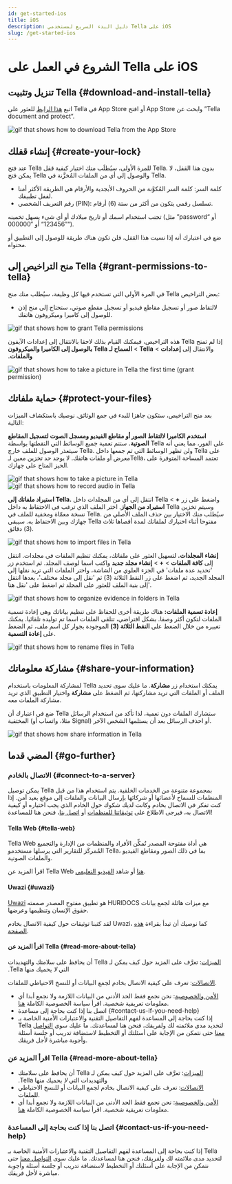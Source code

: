 ```yaml
---
id: get-started-ios
title: iOS
description: دليل البدء السريع لمستخدمي Tella على iOS
slug: /get-started-ios
---
```


# الشروع في العمل على Tella على iOS

## تنزيل وتثبيت Tella {#download-and-install-tella}
اتبع [هذا الرابط](https://apps.apple.com/us/app/tella-document-protect/id1598152580) للعثور على Tella في App Store أو افتح App Store وابحث عن ”Tella document and protect“.


<div className="gifs">
    <img src={require('@site/static/img/getting-started/ios/find-and-download.gif').default} alt="gif that shows how to download Tella from the App Store" title="find and download gif" />
</div>



## إنشاء قفلك {#create-your-lock}
عند فتح Tella للمرة الأولى، سيُطلَب منك اختيار كيفية قفل Tella. بدون هذا القفل، لا يمكن فتح Tella والوصول إلى أي من الملفات المُخزَّنة في Tella.

* كلمة السر: كلمة السر المُكوَّنة من الحروف الأبجدية والأرقام هي الطريقة الأكثر أمنا لقفل تطبيقك.
* رقم التعريف الشخصي (PIN): تسلسل رقمي يتكون من أكثر من ستة (6) أرقام.

تجنب استخدام اسمك أو تاريخ ميلادك أو أي شيء يسهل تخمينه (مثل ”password“ أو ”123456“ أو ”000000“).

ضع في اعتبارك أنه إذا نسيت هذا القفل، فلن تكون هناك طريقة للوصول إلى التطبيق أو محتواه.



## منح التراخيص إلى Tella  {#grant-permissions-to-tella}
في المرة الأولى التي تستخدم فيها كل وظيفة، سيُطلب منك منح Tella بعض التراخيص:



* لالتقاط صور أو تسجيل مقاطع فيديو أو تسجيل مقطع صوتي، ستحتاج إلى منح إذن للوصول إلى كاميرا وميكروفون هاتفك.


<div className="gifs">
    <img src={require('@site/static/img/getting-started/ios/granting-permissions.gif').default} alt="gif that shows how to grant Tella permissions" title="grating permission gif" />
</div>



‫إذا لم تمنح Tella هذه التراخيص، فيمكنك القيام بذلك لاحقا بالانتقال إلى إعدادات اﻵيفون والانتقال إلى **إعدادات** > **Tella** > **السماح لـ Tella بالوصول إلى الكاميرا والميكروفون والملفات.**

<div className="gifs">
    <img src={require("@site/static/img/getting-started/ios/taking-picture-permissions.gif").default} alt="gif that shows how to take a picture in Tella the first time (grant permission)" title="Tella will ask you to grant permissions the first time you open the camera" />
</div>



## حماية ملفاتك {#protect-your-files}
بعد منح التراخيص، ستكون جاهزا للبدء في جمع الوثائق. نوصيك باستكشاف الميزات التالية:

**استخدم الكاميرا لالتقاط الصور أو مقاطع الفيديو ومسجل الصوت لتسجيل المقاطع الصوتية.** ستتم تعمية جميع الوسائط التي التقطتها بواسطة Tella على الفور، مما يعني أنه سيتعذر الوصول للملف خارج Tella. ولن تظهر الوسائط التي تم جمعها داخل Tella على معرض أو ملفات هاتفك. لا يوجد حد تخزين معين لـTella، تعتمد المساحة المتوفرة على الحيز المتاح على جهازك.


<div className="gifs">
    <img src={require("@site/static/img/getting-started/ios/picture.gif").default} alt="gif that shows how to take a picture in Tella" title="take a picture in Tella" />
    <img src={require("@site/static/img/getting-started/ios/recording.gif").default} alt="gif that shows how to record audio in Tella" title="record audio in Tella" />
</div> 





**استيراد ملفاتك إلى Tella.** انتقل إلى أي من المجلدات داخل Tella واضغط على زر **+** > **استيراد من الجهاز**. اختر الملف الذي ترغب في الاحتفاظ به داخل Tella وسيتم تخزين نسخة معمّاة ومخفية للملف في Tella. سيُطلب منك الاختيار بين حذف الملف الأصلي من جهازك وبين الاحتفاظ به. سيبقى Tella مفتوحا أثناء اختيارك لملفاتك لمدة أقصاها ثلاث (3) دقائق.

<div className="gifs">
    <img src={require("@site/static/img/getting-started/ios/import-files.gif").default} alt="gif that shows how to import files in Tella" title="import files in Tella" />
</div> 


**إنشاء المجلدات.** لتسهيل العثور على ملفاتك، يمكنك تنظيم الملفات في مجلدات. انتقل إلى **كافة الملفات** > **+** > **إنشاء مجلد جديد** واكتب اسما لوصف المجلد. ثم استخدم زر 'تحديد عدة ملفات' في الجزء العلوي من الشاشة، واختر الملفات التي تريد نقلها إلى المجلد الجديد، ثم اضغط على زر النقط الثلاثة (3) ثم 'نقل إلى مجلد مختلف'، بعدها انتقل إلى بنية الملف للعثور على المجلد ثم اضغط على 'نقل هنا'.


<div className="gifs">
    <img src={require("@site/static/img/getting-started/ios/folders.gif").default} alt="gif that shows how to organize evidence in folders in Tella" title="folders in Tella" />
</div> 


**إعادة تسمية الملفات:** هناك طريقة أخرى للحفاظ على تنظيم بياناتك وهي إعادة تسمية الملفات لتكون أكثر وصفا. بشكل افتراضي، تتلقى الملفات اسما تم توليده تلقائيا. يمكنك تغييره من خلال الضغط على **النقط الثلاثة (3)** الموجودة بجوار كل اسم ملف، ثم الضغط على **إعادة التسمية**.


<div className="gifs">
    <img src={require("@site/static/img/getting-started/ios/rename.gif").default} alt="gif that shows how to rename files in Tella" title="rename files in Tella" />
</div> 


## مشاركة معلوماتك {#share-your-information}
لمشاركة المعلومات باستخدام Tella يمكنك استخدام زر **مشاركة**. ما عليك سوى تحديد الملف أو الملفات التي تريد مشاركتها، ثم الضغط على **مشاركة** واختيار التطبيق الذي تريد مشاركة الملفات معه.

ضع في اعتبارك أن Tella ستشارك الملفات دون تعمية، لذا تأكد من استخدام الرسائل المختفية (مثلا، واتساب أو Signal) أو احذف الرسائل بعد أن يستلمها الشخص الآخر.

<div className="gifs">
    <img src={require("@site/static/img/getting-started/ios/share.gif").default} alt="gif that shows how share information in Tella" title="share information in Tella" />
</div> 






## المضي قدما {#go-further}

### الاتصال بالخادم {#connect-to-a-server}
يمكن توصيل Tella بمجموعة متنوعة من الخدمات الخلفية. يتم استخدام هذا من قبل المنظمات للسماح لأعضائها أو شركائها بإرسال البيانات والملفات إلى موقع بعيد آمن. إذا كنت تفكر في الاتصال بخادم وكانت لديك شكوك حول الخادم الذي يجب اختياره أو كيفية الاتصال به، فيرجى الاطلاع على [توثيقاتنا للمنظمات](/for-organizations) أو [اتصل بنا](/contact-us)، فنحن هنا للمساعدة!

#### Tella Web {#tella-web}
Tella Web هي أداة مفتوحة المصدر تُمكِّن الأفراد والمنظمات من الإدارة والتجميع المُمركَز للتقارير التي يرسلها مستخدمو Tella، بما في ذلك الصور ومقاطع الفيديو والملفات الصوتية.

اقرأ المزيد عن Tella Web [هنا](/tella-web) أو شاهد [الفيديو التعليمي](/video-tutorials#tella-web).

#### Uwazi {#uwazi}
[Uwazi](https://uwazi.io/) هو تطبيق مفتوح المصدر صممته HURIDOCS مع ميزات هائلة لجمع بيانات حقوق الإنسان وتنظيمها وعرضها.

لقد كتبنا توثيقات حول كيفية الاتصال بخادم Uwazi، كما نوصيك أن تبدأ بقراءة [هذه الصفحة](/uwazi).

#### اقرأ المزيد عن Tella {#read-more-about-tella}
‫[الميزات](/features): تعرَّف على المزيد حول كيف يمكن لـ Tella أن يحافظ على سلامتك والتهديدات التي _لا_ يحميك منها Tella.

[الاتصالات](/for-organizations): تعرف على كيفية الاتصال بخادم لجمع البيانات أو للنسخ الاحتياطي للملفات.
- [الأمن والخصوصية](/security-and-privacy): نحن نجمع فقط الحد الأدنى من البيانات اللازمة ولا نجمع أبدا أي معلومات تعريفية شخصية. اقرأ سياسة الخصوصية الكاملة [هنا](/privacy).
- اتصل بنا إذا كنت بحاجة إلى مساعدة {#contact-us-if-you-need-help}
- إذا كنت بحاجة إلى المساعدة لفهم التفاصيل التقنية والاعتبارات الأمنية الخاصة بـ Tella لتحديد مدى ملائمته لك ولفريقك، فنحن هنا لمساعدتك. ما عليك سوى [التواصل معنا](/contact-us) حتى نتمكن من الإجابة على أسئلتك أو التخطيط لاستضافة تدريب أو جلسة أسئلة وأجوبة مباشرة لأجل فريقك.



### اقرأ المزيد عن Tella {#read-more-about-tella}
- ‫[الميزات](/features): تعرَّف على المزيد حول كيف يمكن لـ Tella أن يحافظ على سلامتك والتهديدات التي _لا_ يحميك منها Tella.
- [الاتصالات](/for-organizations): تعرف على كيفية الاتصال بخادم لجمع البيانات أو للنسخ الاحتياطي للملفات.
- [الأمن والخصوصية](/security-and-privacy): نحن نجمع فقط الحد الأدنى من البيانات اللازمة ولا نجمع أبدا أي معلومات تعريفية شخصية. اقرأ سياسة الخصوصية الكاملة [هنا](/privacy).



### اتصل بنا إذا كنت بحاجة إلى المساعدة {#contact-us-if-you-need-help}
إذا كنت بحاجة إلى المساعدة لفهم التفاصيل التقنية والاعتبارات الأمنية الخاصة بـ Tella لتحديد مدى ملائمته لك ولفريقك، فنحن هنا لمساعدتك. ما عليك سوى [التواصل معنا](/contact-us) حتى نتمكن من الإجابة على أسئلتك أو التخطيط لاستضافة تدريب أو جلسة أسئلة وأجوبة مباشرة لأجل فريقك.



